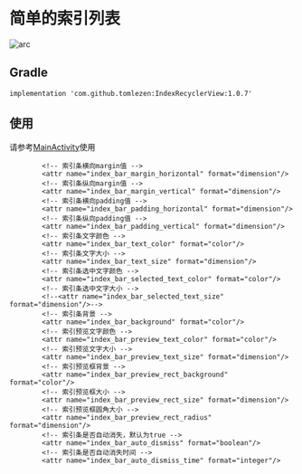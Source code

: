# 简单的索引列表
<img src="https://github.com/tomlezen/IndexRecyclerView/blob/master/screenshot/ezgif.com-video-to-gif.gif?raw=true" alt="arc" style="max-width:100%;">

## Gradle

```
implementation 'com.github.tomlezen:IndexRecyclerView:1.0.7'
```
## 使用

请参考[MainActivity](https://github.com/tomlezen/IndexRecyclerView/blob/master/app/src/main/java/com/tlz/indexrecyclerview/example/MainActivity.kt)使用

```
        <!-- 索引条横向margin值 -->
        <attr name="index_bar_margin_horizontal" format="dimension"/>
        <!-- 索引条纵向margin值 -->
        <attr name="index_bar_margin_vertical" format="dimension"/>
        <!-- 索引条横向padding值 -->
        <attr name="index_bar_padding_horizontal" format="dimension"/>
        <!-- 索引条纵向padding值 -->
        <attr name="index_bar_padding_vertical" format="dimension"/>
        <!-- 索引条文字颜色 -->
        <attr name="index_bar_text_color" format="color"/>
        <!-- 索引条文字大小 -->
        <attr name="index_bar_text_size" format="dimension"/>
        <!-- 索引条选中文字颜色 -->
        <attr name="index_bar_selected_text_color" format="color"/>
        <!-- 索引条选中文字大小 -->
        <!--<attr name="index_bar_selected_text_size" format="dimension"/>-->
        <!-- 索引条背景 -->
        <attr name="index_bar_background" format="color"/>
        <!-- 索引预览文字颜色 -->
        <attr name="index_bar_preview_text_color" format="color"/>
        <!-- 索引预览文字大小 -->
        <attr name="index_bar_preview_text_size" format="dimension"/>
        <!-- 索引预览框背景 -->
        <attr name="index_bar_preview_rect_background" format="color"/>
        <!-- 索引预览框大小 -->
        <attr name="index_bar_preview_rect_size" format="dimension"/>
        <!-- 索引预览框圆角大小 -->
        <attr name="index_bar_preview_rect_radius" format="dimension"/>
        <!-- 索引条是否自动消失，默认为true -->
        <attr name="index_bar_auto_dismiss" format="boolean"/>
        <!-- 索引条是否自动消失时间 -->
        <attr name="index_bar_auto_dismiss_time" format="integer"/>
```
